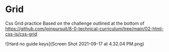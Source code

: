 # Grid
Css Grid practice
Based on the challenge outlined at the bottom of https://github.com/joinpursuit/8-0-technical-curriculum/tree/main/02-html-css-js/css-grid

![Hard no guide keys](Screen Shot 2021-09-17 at 4.32.04 PM.png)

